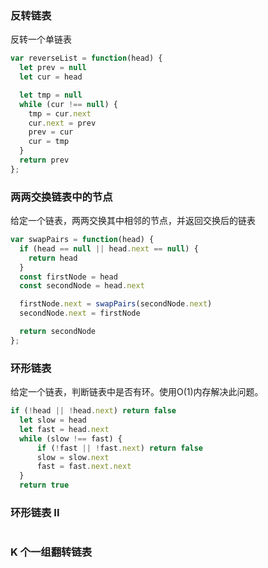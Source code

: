 ### 反转链表
反转一个单链表
```js
var reverseList = function(head) {
  let prev = null
  let cur = head

  let tmp = null
  while (cur !== null) {
    tmp = cur.next
    cur.next = prev
    prev = cur
    cur = tmp
  }
  return prev 
};
```


### 两两交换链表中的节点
给定一个链表，两两交换其中相邻的节点，并返回交换后的链表
```js
var swapPairs = function(head) {
  if (head == null || head.next == null) {
    return head
  }
  const firstNode = head
  const secondNode = head.next

  firstNode.next = swapPairs(secondNode.next)
  secondNode.next = firstNode

  return secondNode 
};
```


### 环形链表
给定一个链表，判断链表中是否有环。使用O(1)内存解决此问题。
```js
if (!head || !head.next) return false
  let slow = head
  let fast = head.next
  while (slow !== fast) {
      if (!fast || !fast.next) return false
      slow = slow.next
      fast = fast.next.next
  }
  return true
```


### 环形链表 II
```js

```

### K 个一组翻转链表
```js

```